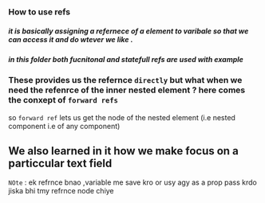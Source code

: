### How to use refs

##### it is basically assigning a refernece of a element to varibale so that we can access it and do wtever we like .

##### in this folder both fucnitonal and statefull refs are used with example

### These provides us the refernce `directly` but what when we need the refenrce of the inner nested element ? here comes the conxept of `forward refs`

so ```forward ref``` lets us get the node of the nested element (i.e nested component i.e of any component)


## We also learned in it how we make focus on a particcular text field

```NOte``` : ek refrnce bnao ,variable me save kro or usy agy as a prop pass krdo jiska bhi tmy refrnce node chiye
